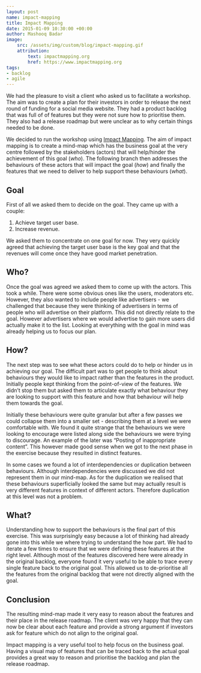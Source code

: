 ```yaml
---
layout: post
name: impact-mapping
title: Impact Mapping
date: 2015-01-09 10:30:00 +00:00
author: Mashooq Badar
image:
    src: /assets/img/custom/blog/impact-mapping.gif
    attribution:
        text: impactmapping.org
        href: https://www.impactmapping.org
tags:
- backlog
- agile
---
```


We had the pleasure to visit a client who asked us to facilitate a workshop. The aim was to create a plan for their investors in order to release the next round of funding for a social media website. They had a product backlog that was full of of features but they were not sure how to prioritise them. They also had a release roadmap but were unclear as to why certain things needed to be done. 

We decided to run the workshop using [Impact Mapping](http://www.impactmapping.org). The aim of impact mapping is to create a mind-map which has the business goal at the very centre followed by the stakeholders (actors) that will help/hinder the achievement of this goal (*who*). The following branch then addresses the behaviours of these actors that will impact the goal (*how*) and finally the features that we need to deliver to help support these behaviours (*what*).

## Goal
First of all we asked them to decide on the goal. They came up with a couple:

1. Achieve target user base.
2. Increase revenue.

We asked them to concentrate on one goal for now. They very quickly agreed that achieving the target user base is the key goal and that the revenues will come once they have good market penetration. 

## Who?
Once the goal was agreed we asked them to come up with the actors. This took a while. There were some obvious ones like the users, moderators etc. However, they also wanted to include people like advertisers - we challenged that because they were thinking of advertisers in terms of people who will advertise on their platform. This did not directly relate to the goal. However advertisers where we would advertise to gain more users did actually make it to the list. Looking at everything with the goal in mind was already helping us to focus our plan.

## How?
The next step was to see what these actors could do to help or hinder us in achieving our goal. The difficult part was to get people to think about behaviours they would like to impact rather than the features in the product. Initially people kept thinking from the point-of-view of the features. We didn’t stop them but asked them to articulate exactly what behaviour they are looking to support with this feature and how that behaviour will help them towards the goal. 

Initially these behaviours were quite granular but after a few passes we could collapse them into a smaller set - describing them at a level we were comfortable with. We found it quite strange that the behaviours we were looking to encourage were listed along side the behaviours we were trying to discourage. An example of the later was “Posting of inappropriate content”. This however made good sense when we got to the next phase in the exercise because they resulted in distinct features. 

In some cases we found a lot of interdependencies or duplication between behaviours. Although interdependencies were discussed we did not represent them in our mind-map. As for the duplication we realised that these behaviours superficially looked the same but may actually result is very different features in context of different actors. Therefore duplication at this level was not a problem.  

## What?
Understanding how to support the behaviours is the final part of this exercise. This was surprisingly easy because a lot of thinking had already gone into this while we where trying to understand the how part. We had to iterate a few times to ensure that we were defining these features at the right level. Although most of the features discovered here were already in the original backlog, everyone found it very useful to be able to trace every single feature back to the original goal. This allowed us to de-prioritise all the features from the original backlog that were not directly aligned with the goal. 

## Conclusion
The resulting mind-map made it very easy to reason about the features and their place in the release roadmap. The client was very happy that they can now be clear about each feature and provide a strong argument if investors ask for feature which do not align to the original goal.

Impact mapping is a very useful tool to help focus on the business goal. Having a visual map of features that can be traced back to the actual goal provides a great way to reason and prioritise the backlog and plan the release roadmap.

